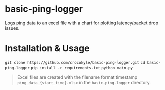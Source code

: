 # basic-ping-logger
Logs ping data to an excel file with a chart for plotting latency/packet drop issues.

# Installation & Usage

`git clone https://github.com/crocokyle/basic-ping-logger.git`
`cd basic-ping-logger`
`pip install -r requirements.txt`
`python main.py`

> Excel files are created with the filename format timestamp `ping_data_{start_time}.xlsx` in the `basic-ping-logger` directory.
